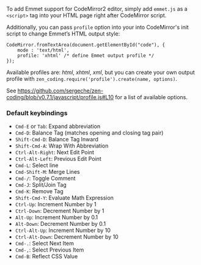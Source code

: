 To add Emmet support for CodeMirror2 editor, simply add `emmet.js` as a `<script>` tag into your HTML page right after CodeMirror script.

Additionally, you can pass `profile` option into your into CodeMirror's init script to change Emmet’s HTML output style: 

	CodeMirror.fromTextArea(document.getElementById("code"), {
		mode : 'text/html',
		profile: 'xhtml' /* define Emmet output profile */
	});

Available profiles are: _html_, _xhtml_, _xml_, but you can create your own output profile with 
`zen_coding.require('profile').create(name, options)`.

See https://github.com/sergeche/zen-coding/blob/v0.7.1/javascript/profile.js#L10
for a list of available options.

### Default keybindings
* `Cmd-E` or `Tab`: Expand abbreviation
* `Cmd-D`: Balance Tag (matches opening and closing tag pair)
* `Shift-Cmd-D`: Balance Tag Inward
* `Shift-Cmd-A`: Wrap With Abbreviation
* `Ctrl-Alt-Right`: Next Edit Point
* `Ctrl-Alt-Left`: Previous Edit Point
* `Cmd-L`: Select line
* `Cmd-Shift-M`: Merge Lines
* `Cmd-/`: Toggle Comment
* `Cmd-J`: Split/Join Tag
* `Cmd-K`: Remove Tag
* `Shift-Cmd-Y`: Evaluate Math Expression
* `Ctrl-Up`: Increment Number by 1
* `Ctrl-Down`: Decrement Number by 1
* `Alt-Up`: Increment Number by 0.1
* `Alt-Down`: Decrement Number by 0.1
* `Ctrl-Alt-Up`: Increment Number by 10
* `Ctrl-Alt-Down`: Decrement Number by 10
* `Cmd-.`: Select Next Item
* `Cmd-,`: Select Previous Item
* `Cmd-B`: Reflect CSS Value